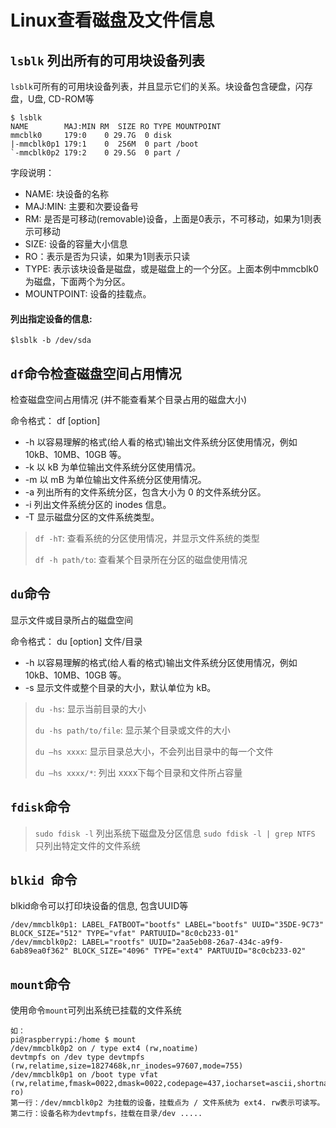 # Linux查看磁盘及文件信息

## `lsblk` 列出所有的可用块设备列表

`lsblk`可所有的可用块设备列表，并且显示它们的关系。块设备包含硬盘，闪存盘，U盘, CD-ROM等

```
$ lsblk
NAME        MAJ:MIN RM  SIZE RO TYPE MOUNTPOINT
mmcblk0     179:0    0 29.7G  0 disk 
|-mmcblk0p1 179:1    0  256M  0 part /boot
`-mmcblk0p2 179:2    0 29.5G  0 part /
```
字段说明：

* NAME: 块设备的名称
* MAJ:MIN: 主要和次要设备号
* RM: 是否是可移动(removable)设备，上面是0表示，不可移动，如果为1则表示可移动
* SIZE: 设备的容量大小信息
* RO：表示是否为只读，如果为1则表示只读
* TYPE: 表示该块设备是磁盘，或是磁盘上的一个分区。上面本例中mmcblk0为磁盘，下面两个为分区。
* MOUNTPOINT: 设备的挂载点。

#### 列出指定设备的信息:
`$lsblk -b /dev/sda`

##  `df`命令检查磁盘空间占用情况

检查磁盘空间占用情况 (并不能查看某个目录占用的磁盘大小)

命令格式：
df [option]

* -h 以容易理解的格式(给人看的格式)输出文件系统分区使用情况，例如 10kB、10MB、10GB 等。
* -k 以 kB 为单位输出文件系统分区使用情况。
* -m 以 mB 为单位输出文件系统分区使用情况。
* -a 列出所有的文件系统分区，包含大小为 0 的文件系统分区。
* -i 列出文件系统分区的 inodes 信息。
* -T 显示磁盘分区的文件系统类型。

> `df -hT`: 查看系统的分区使用情况，并显示文件系统的类型
> 
> `df -h path/to`: 查看某个目录所在分区的磁盘使用情况

##  `du`命令

显示文件或目录所占的磁盘空间

命令格式：
du [option] 文件/目录

* -h 以容易理解的格式(给人看的格式)输出文件系统分区使用情况，例如 10kB、10MB、10GB 等。
* -s 显示文件或整个目录的大小，默认单位为 kB。

> `du -hs`: 显示当前目录的大小
> 
> `du -hs path/to/file`: 显示某个目录或文件的大小
> 
> `du –hs xxxx`: 显示目录总大小，不会列出目录中的每一个文件
> 
> `du –hs xxxx/*`: 列出 xxxx下每个目录和文件所占容量

## `fdisk`命令

> `sudo fdisk -l` 列出系统下磁盘及分区信息
 >`sudo fdisk -l | grep NTFS` 只列出特定文件的文件系统

## `blkid `命令

blkid命令可以打印块设备的信息, 包含UUID等

```
/dev/mmcblk0p1: LABEL_FATBOOT="bootfs" LABEL="bootfs" UUID="35DE-9C73" BLOCK_SIZE="512" TYPE="vfat" PARTUUID="8c0cb233-01"
/dev/mmcblk0p2: LABEL="rootfs" UUID="2aa5eb08-26a7-434c-a9f9-6ab89ea0f362" BLOCK_SIZE="4096" TYPE="ext4" PARTUUID="8c0cb233-02"
```

## `mount`命令

使用命令`mount`可列出系统已挂载的文件系统

```
如：
pi@raspberrypi:/home $ mount
/dev/mmcblk0p2 on / type ext4 (rw,noatime)
devtmpfs on /dev type devtmpfs (rw,relatime,size=1827468k,nr_inodes=97607,mode=755)
/dev/mmcblk0p1 on /boot type vfat (rw,relatime,fmask=0022,dmask=0022,codepage=437,iocharset=ascii,shortname=mixed,errors=remount-ro)
第一行：/dev/mmcblk0p2 为挂载的设备，挂载点为 / 文件系统为 ext4. rw表示可读写。
第二行：设备名称为devtmpfs，挂载在目录/dev .....
```
